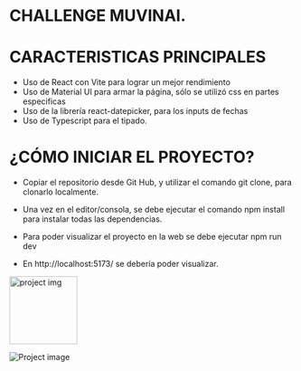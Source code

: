 # CHALLENGE MUVINAI.

# CARACTERISTICAS PRINCIPALES

- Uso de React con Vite para lograr un mejor rendimiento
- Uso de Material UI para armar la página, sólo se utilizó css en partes especificas
- Uso de la librería react-datepicker, para los inputs de fechas
- Uso de Typescript para el tipado.

# ¿CÓMO INICIAR EL PROYECTO?

- Copiar el repositorio desde Git Hub, y utilizar el comando git clone, para clonarlo localmente.

- Una vez en el editor/consola, se debe ejecutar el comando npm install para instalar todas las dependencias.

- Para poder visualizar el proyecto en la web se debe ejecutar npm run dev

- En http://localhost:5173/ se debería poder visualizar.


<img src="https://github.com/SaanCaba/muvinai-test/edit/main/src/assets/imgmuvinai.png" alt="project img" width=120 height=120 />

![Project image]("https://raw.githubusercontent.com/Saancaba/muvinai-test/main/src/assets/imgmuvinai.png")
